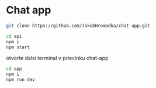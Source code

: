 # Chat app

```sh
git clone https://github.com/JakubHromadka/chat-app.git
```

```sh
cd api
npm i
npm start
```

otvorte dalsi terminal v priecinku chat-app

```sh
cd app
npm i
npm run dev
```
